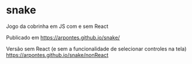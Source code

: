 # snake
Jogo da cobrinha em JS com e sem React

Publicado em https://arpontes.github.io/snake/

Versão sem React (e sem a funcionalidade de selecionar controles na tela)
https://arpontes.github.io/snake/nonReact
